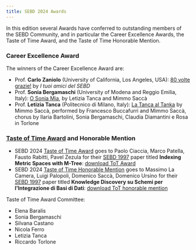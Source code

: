 ```yaml
---
title: SEBD 2024 Awards
---
```


In this edition several Awards have conferred to outstanding members of the SEBD Community, and in particular the Career Excellence Awards, the Taste of Time Award, and the Taste of Time Honorable Mention.

### Career Excellence Award

The winners of the Career Excellence Award are:

- Prof. **Carlo Zaniolo** (University of California, Los Angeles, USA): [80 volte grazie!](https://sebd2024.unica.it/80_volte_grazie.jpg) by _I tuoi amici del SEBD_
- Prof. **Sonia Bergamaschi** (University of Modena and Reggio Emilia, Italy): [O Sonia Mia](https://drive.google.com/file/d/1gu9bej_8VdtI9Vwiyw3fLPUOvF7tx5a2/view?usp=sharing), by Letizia Tanca and Mimmo Saccà
- Prof. **Letizia Tanca** (Politecnico di Milano, Italy): [La Tanca al Tanka](https://sebd2024.unica.it/La_Tanca_al_Tanka.pdf) by Mimmo Saccà, performed by Francesco Buccafurri and Mimmo Saccà, chorus by Ilaria Bartolini, Sonia Bergamaschi, Claudia Diamantini e Rosa in Torlone


### [Taste of Time Award](./tta) and Honorable Mention
- SEBD 2024 [Taste of Time Award](./tta) goes to Paolo Ciaccia, Marco Patella, Fausto Rabitti, Pavel Zezula for their [SEBD 1997](https://dblp.org/db/conf/sebd/sebd1997.html) paper titled **Indexing Metric Spaces with M-Tree**: [download ToT Award](https://sebd2024.unica.it/tta-award.pdf)
- SEBD 2024 [Taste of Time Honorable Mention](./tta) goes to Massimo La Camera, Luigi Palopoli, Domenico Saccà, Domenico Ursino for their [SEBD 1997](https://dblp.org/db/conf/sebd/sebd1997.html) paper titled **Knowledge Discovery su Schemi per l'Integrazione di Basi di Dati**: [download ToT honorable mention](https://sebd2024.unica.it/tta-mention.pdf)

Taste of Time Award Committee:
- Elena Baralis
- Sonia Bergamaschi
- Silvana Castano
- Nicola Ferro
- Letizia Tanca
- Riccardo Torlone
